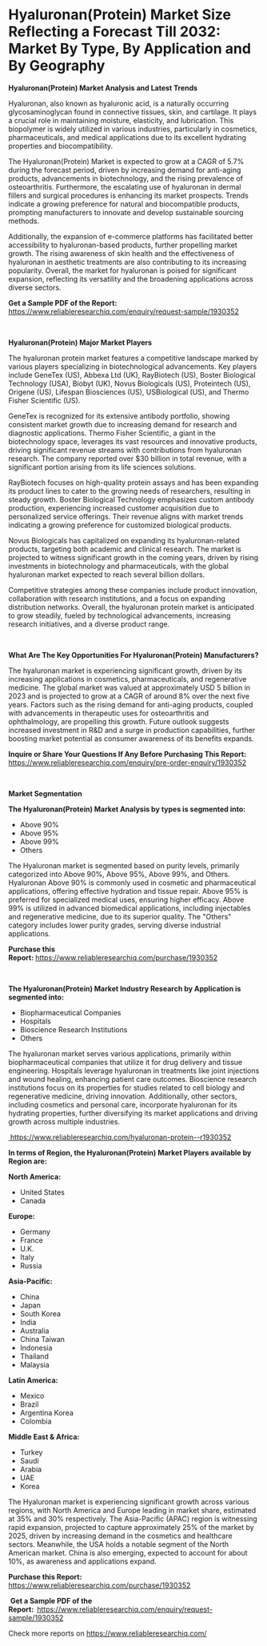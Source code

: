 <p><h1>Hyaluronan(Protein) Market Size Reflecting a Forecast Till 2032: Market By Type, By Application and By Geography</h1></p><p><strong>Hyaluronan(Protein) Market Analysis and Latest Trends</strong></p>
<p><p>Hyaluronan, also known as hyaluronic acid, is a naturally occurring glycosaminoglycan found in connective tissues, skin, and cartilage. It plays a crucial role in maintaining moisture, elasticity, and lubrication. This biopolymer is widely utilized in various industries, particularly in cosmetics, pharmaceuticals, and medical applications due to its excellent hydrating properties and biocompatibility.</p><p>The Hyaluronan(Protein) Market is expected to grow at a CAGR of 5.7% during the forecast period, driven by increasing demand for anti-aging products, advancements in biotechnology, and the rising prevalence of osteoarthritis. Furthermore, the escalating use of hyaluronan in dermal fillers and surgical procedures is enhancing its market prospects. Trends indicate a growing preference for natural and biocompatible products, prompting manufacturers to innovate and develop sustainable sourcing methods.</p><p>Additionally, the expansion of e-commerce platforms has facilitated better accessibility to hyaluronan-based products, further propelling market growth. The rising awareness of skin health and the effectiveness of hyaluronan in aesthetic treatments are also contributing to its increasing popularity. Overall, the market for hyaluronan is poised for significant expansion, reflecting its versatility and the broadening applications across diverse sectors.</p></p>
<p><strong>Get a Sample PDF of the Report:&nbsp;</strong> <a href="https://www.reliableresearchiq.com/enquiry/request-sample/1930352?utm_campaign=1087&utm_medium=2&utm_source=Github&utm_content=ia&utm_term=16012025&utm_id=hyaluronanprotein">https://www.reliableresearchiq.com/enquiry/request-sample/1930352</a></p>
<p>&nbsp;</p>
<p><strong>Hyaluronan(Protein) Major Market Players</strong></p>
<p><p>The hyaluronan protein market features a competitive landscape marked by various players specializing in biotechnological advancements. Key players include GeneTex (US), Abbexa Ltd (UK), RayBiotech (US), Boster Biological Technology (USA), Biobyt (UK), Novus Biologicals (US), Proteintech (US), Origene (US), Lifespan Biosciences (US), USBiological (US), and Thermo Fisher Scientific (US).</p><p>GeneTex is recognized for its extensive antibody portfolio, showing consistent market growth due to increasing demand for research and diagnostic applications. Thermo Fisher Scientific, a giant in the biotechnology space, leverages its vast resources and innovative products, driving significant revenue streams with contributions from hyaluronan research. The company reported over $30 billion in total revenue, with a significant portion arising from its life sciences solutions.</p><p>RayBiotech focuses on high-quality protein assays and has been expanding its product lines to cater to the growing needs of researchers, resulting in steady growth. Boster Biological Technology emphasizes custom antibody production, experiencing increased customer acquisition due to personalized service offerings. Their revenue aligns with market trends indicating a growing preference for customized biological products.</p><p>Novus Biologicals has capitalized on expanding its hyaluronan-related products, targeting both academic and clinical research. The market is projected to witness significant growth in the coming years, driven by rising investments in biotechnology and pharmaceuticals, with the global hyaluronan market expected to reach several billion dollars.</p><p>Competitive strategies among these companies include product innovation, collaboration with research institutions, and a focus on expanding distribution networks. Overall, the hyaluronan protein market is anticipated to grow steadily, fueled by technological advancements, increasing research initiatives, and a diverse product range.</p></p>
<p>&nbsp;</p>
<p><strong>What Are The Key Opportunities For Hyaluronan(Protein) Manufacturers?</strong></p>
<p><p>The hyaluronan market is experiencing significant growth, driven by its increasing applications in cosmetics, pharmaceuticals, and regenerative medicine. The global market was valued at approximately USD 5 billion in 2023 and is projected to grow at a CAGR of around 8% over the next five years. Factors such as the rising demand for anti-aging products, coupled with advancements in therapeutic uses for osteoarthritis and ophthalmology, are propelling this growth. Future outlook suggests increased investment in R&D and a surge in production capabilities, further boosting market potential as consumer awareness of its benefits expands.</p></p>
<p><strong>Inquire or Share Your Questions If Any Before Purchasing This Report:</strong> <a href="https://www.reliableresearchiq.com/enquiry/pre-order-enquiry/1930352?utm_campaign=1087&utm_medium=2&utm_source=Github&utm_content=ia&utm_term=16012025&utm_id=hyaluronanprotein">https://www.reliableresearchiq.com/enquiry/pre-order-enquiry/1930352</a></p>
<p>&nbsp;</p>
<p><strong>Market Segmentation</strong></p>
<p><strong>The Hyaluronan(Protein) Market Analysis by types is segmented into:</strong></p>
<p><ul><li>Above 90%</li><li>Above 95%</li><li>Above 99%</li><li>Others</li></ul></p>
<p><p>The Hyaluronan market is segmented based on purity levels, primarily categorized into Above 90%, Above 95%, Above 99%, and Others. Hyaluronan Above 90% is commonly used in cosmetic and pharmaceutical applications, offering effective hydration and tissue repair. Above 95% is preferred for specialized medical uses, ensuring higher efficacy. Above 99% is utilized in advanced biomedical applications, including injectables and regenerative medicine, due to its superior quality. The "Others" category includes lower purity grades, serving diverse industrial applications.</p></p>
<p><strong>Purchase this Report:&nbsp;</strong><a href="https://www.reliableresearchiq.com/purchase/1930352?utm_campaign=1087&utm_medium=2&utm_source=Github&utm_content=ia&utm_term=16012025&utm_id=hyaluronanprotein">https://www.reliableresearchiq.com/purchase/1930352</a></p>
<p>&nbsp;</p>
<p><strong>The Hyaluronan(Protein) Market Industry Research by Application is segmented into:</strong></p>
<p><ul><li>Biopharmaceutical Companies</li><li>Hospitals</li><li>Bioscience Research Institutions</li><li>Others</li></ul></p>
<p><p>The hyaluronan market serves various applications, primarily within biopharmaceutical companies that utilize it for drug delivery and tissue engineering. Hospitals leverage hyaluronan in treatments like joint injections and wound healing, enhancing patient care outcomes. Bioscience research institutions focus on its properties for studies related to cell biology and regenerative medicine, driving innovation. Additionally, other sectors, including cosmetics and personal care, incorporate hyaluronan for its hydrating properties, further diversifying its market applications and driving growth across multiple industries.</p></p>
<p><a href="https://www.reliableresearchiq.com/hyaluronan-protein--r1930352?utm_campaign=1087&utm_medium=2&utm_source=Github&utm_content=ia&utm_term=16012025&utm_id=hyaluronanprotein">&nbsp;https://www.reliableresearchiq.com/hyaluronan-protein--r1930352</a></p>
<p><strong>In terms of Region, the Hyaluronan(Protein) Market Players available by Region are:</strong></p>
<p>
    <p> <strong> North America: </strong>
        <ul>
            <li>United States</li>
            <li>Canada</li>
        </ul>
        </p> 
    <p> <strong> Europe: </strong>
        <ul>
            <li>Germany</li>
            <li>France</li>
            <li>U.K.</li>
            <li>Italy</li>
            <li>Russia</li>
        </ul>
        </p> 
    <p> <strong> Asia-Pacific: </strong>
        <ul>
            <li>China</li>
            <li>Japan</li>
            <li>South Korea</li>
            <li>India</li>
            <li>Australia</li>
            <li>China Taiwan</li>
            <li>Indonesia</li>
            <li>Thailand</li>
            <li>Malaysia</li>
        </ul>
        </p> 
    <p> <strong> Latin America: </strong>
        <ul>
            <li>Mexico</li>
            <li>Brazil</li>
            <li>Argentina Korea</li>
            <li>Colombia</li>
        </ul>
        </p> 
    <p> <strong> Middle East & Africa: </strong>
        <ul>
            <li>Turkey</li>
            <li>Saudi</li>
            <li>Arabia</li>
            <li>UAE</li>
            <li>Korea</li>
        </ul>
    </p>
    </p>
<p><p>The Hyaluronan market is experiencing significant growth across various regions, with North America and Europe leading in market share, estimated at 35% and 30% respectively. The Asia-Pacific (APAC) region is witnessing rapid expansion, projected to capture approximately 25% of the market by 2025, driven by increasing demand in the cosmetics and healthcare sectors. Meanwhile, the USA holds a notable segment of the North American market. China is also emerging, expected to account for about 10%, as awareness and applications expand.</p></p>
<p><strong>Purchase this Report: </strong><a href="https://www.reliableresearchiq.com/purchase/1930352?utm_campaign=1087&utm_medium=2&utm_source=Github&utm_content=ia&utm_term=16012025&utm_id=hyaluronanprotein">https://www.reliableresearchiq.com/purchase/1930352</a></p>
<p>&nbsp;<strong>Get a Sample PDF of the Report:&nbsp;&nbsp;</strong><a href="https://www.reliableresearchiq.com/enquiry/request-sample/1930352?utm_campaign=1087&utm_medium=2&utm_source=Github&utm_content=ia&utm_term=16012025&utm_id=hyaluronanprotein">https://www.reliableresearchiq.com/enquiry/request-sample/1930352</a></p>
<p><strong></strong></p>
<p>Check more reports on <a href="https://www.reliableresearchiq.com/?utm_campaign=1087&utm_medium=2&utm_source=Github&utm_content=ia&utm_term=16012025&utm_id=hyaluronanprotein">https://www.reliableresearchiq.com/</a></p>